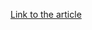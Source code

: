 [Link to the article](https://www.proofpoint.com/us/threat-insight/post/leviathan-espionage-actor-spearphishes-maritime-and-defense-targets)
